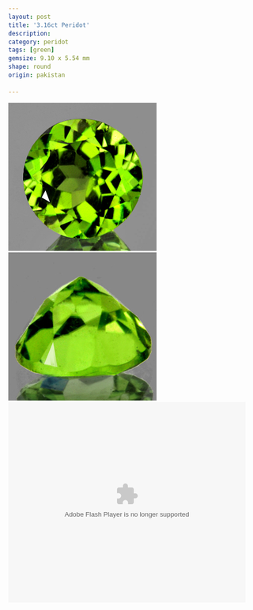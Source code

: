 ```yaml
---
layout: post
title: '3.16ct Peridot'
description: 
category: peridot
tags: [green]
gemsize: 9.10 x 5.54 mm
shape: round
origin: pakistan

---
```

![Peridot pic 1](/images/3.16-peridot-a.jpg)
![Peridot pic 2](/images/3.16-peridot-b.jpg)
<embed src="/images/3.16-peridot.swf" width="480" height="406" name="peridot" type="application/x-shockwave-flash" />